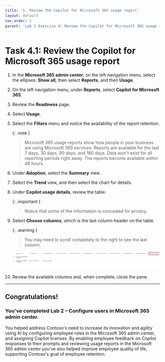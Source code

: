 ```yaml
---
title: '1. Review the Copilot for Microsoft 365 usage report'
layout: default
nav_order: 1
parent: 'Lab 2 Exercise 4: Review the Copilot for Microsoft 365 usage report in the Microsoft 365 admin center'
---
```


# Task 4.1: Review the Copilot for Microsoft 365 usage report

1. In the **Microsoft 365 admin center**, on the left navigation menu, select the ellipses: **Show all**, then select **Reports**, and then **Usage**.

1. On the left navigation menu, under **Reports**, select **Copilot for Microsoft 365**.

1. Review the **Readiness** page.

1. Select **Usage**.

1. Select the **Filters** menu and notice the availability of the report retention.

    {: .note }
	> Microsoft 365 usage reports show how people in your business are using Microsoft 365 services. Reports are available for the last 7 days, 30 days, 90 days, and 180 days. Data won't exist for all reporting periods right away. The reports become available within 48 hours.
	

1. Under **Adoption**, select the **Summary** view.

1. Select the **Trend** view, and then select the chart for details.

1. Under **Copilot usage details**, review the table.

    {: .important }
	> Notice that some of the information is concealed for privacy.

1. Select **Choose columns**, which is the last column header on the table.  

    {: .warning }
	> You may need to scroll completely to the right to see the last column.

    ![l2a11.jpg](../media/lab2/a11.jpg)

1. Review the available columns and, when complete, close the pane.

---

## **Congratulations!**  

### You've completed Lab 2 – Configure users in Microsoft 365 admin center.

You helped address Contoso's need to increase its innovation and agility using AI by configuring employee roles in the Microsoft 365 admin center, and assigning Copilot licenses. By enabling employee feedback on Copilot responses to their prompts and reviewing usage reports in the Microsoft 365 admin center you've also helped improve employee quality of life, supporting Contoso's goal of employee retention.
